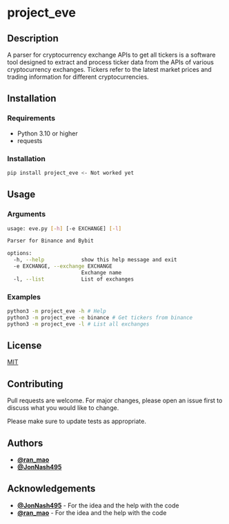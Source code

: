 # project_eve

## Description
A parser for cryptocurrency exchange APIs to get all tickers is a software tool designed to extract and process ticker data from the APIs of various cryptocurrency exchanges. Tickers refer to the latest market prices and trading information for different cryptocurrencies.

## Installation
### Requirements
- Python 3.10 or higher
- requests

### Installation
```bash
pip install project_eve <- Not worked yet
```

## Usage
### Arguments
```bash
usage: eve.py [-h] [-e EXCHANGE] [-l]

Parser for Binance and Bybit

options:
  -h, --help            show this help message and exit
  -e EXCHANGE, --exchange EXCHANGE
                        Exchange name
  -l, --list            List of exchanges
```

### Examples
```bash
python3 -m project_eve -h # Help
python3 -m project_eve -e binance # Get tickers from binance
python3 -m project_eve -l # List all exchanges
```

## License
[MIT](https://choosealicense.com/licenses/mit/)

## Contributing
Pull requests are welcome. For major changes, please open an issue first to discuss what you would like to change.

Please make sure to update tests as appropriate.

## Authors
- [**@ran_mao**](https://t.me/ran_mao)
- [**@JonNash495**](https://t.me/JonNash495)

## Acknowledgements
- [**@JonNash495**](https://t.me/JonNash495) - For the idea and the help with the code
- [**@ran_mao**](https://t.me/ran_mao) - For the idea and the help with the code
